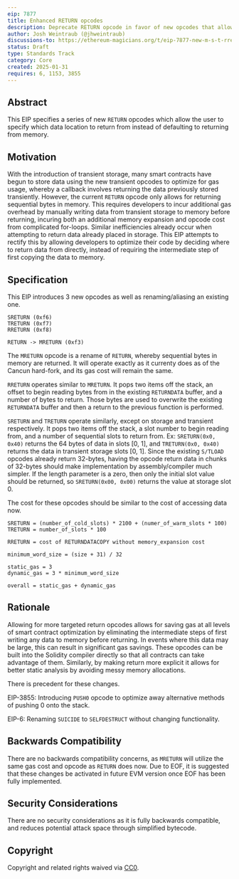 ```yaml
---
eip: 7877
title: Enhanced RETURN opcodes
description: Deprecate RETURN opcode in favor of new opcodes that allow returning data from various locations without first having to write to memory.
author: Josh Weintraub (@jhweintraub)
discussions-to: https://ethereum-magicians.org/t/eip-7877-new-m-s-t-rreturn-opcodes/22731
status: Draft
type: Standards Track
category: Core
created: 2025-01-31
requires: 6, 1153, 3855
---
```


## Abstract

This EIP specifies a series of new `RETURN` opcodes which allow the user to specify which data location to return from
instead of defaulting to returning from memory.

## Motivation

With the introduction of transient storage, many smart contracts have begun to store data using the new transient opcodes to optimize for gas usage, whereby a callback
involves returning the data previously stored transiently. However, the current `RETURN` opcode only allows for returning sequential bytes in memory. This requires
developers to incur additional gas overhead by manually writing data from transient storage to memory before returning,
incuring both an additional memory expansion and opcode cost from complicated for-loops. Similar
inefficiencies already occur when attempting to return data already placed in storage. This EIP attempts to rectify
this by allowing developers to optimize their code by deciding where to return data from directly, instead of requiring
the intermediate step of first copying the data to memory.

## Specification

This EIP introduces 3 new opcodes as well as renaming/aliasing an existing one.

```
SRETURN (0xf6)
TRETURN (0xf7)
RRETURN (0xf8)

RETURN -> MRETURN (0xf3)
```

The `MRETURN` opcode is a rename of `RETURN`, whereby sequential bytes in memory are returned. It will operate exactly as it currenty does as of the Cancun hard-fork, and its gas cost will remain the same.

`RRETURN` operates similar to `MRETURN`. It pops two items off the stack, an offset to begin reading bytes from in the
existing `RETURNDATA` buffer, and a number of bytes to return. Those bytes are used to overwrite the existing `RETURNDATA` buffer and then a return to the previous function is performed.

`SRETURN` and `TRETURN` operate similarly, except on storage and transient respectively. It pops two items off the stack,
a slot number to begin reading from, and a number of sequential slots to return from. Ex: `SRETURN(0x0, 0x40)` returns the 64 bytes of data in slots [0, 1], and `TRETURN(0x0, 0x40)` returns the data in transient storage slots [0, 1]. Since the
existing `S/TLOAD` opcodes already return 32-bytes, having the opcode return data in chunks of 32-bytes should make implementation by assembly/compiler much simpler.
If the length parameter is a zero, then only the initial slot value should be returned, so `SRETURN(0x00, 0x00)` returns the value at storage slot 0.

The cost for these opcodes should be similar to the cost of accessing data now.

```
SRETURN = (number_of_cold_slots) * 2100 + (numer_of_warm_slots * 100)
TRETURN = number_of_slots * 100

RRETURN = cost of RETURNDATACOPY without memory_expansion cost

minimum_word_size = (size + 31) / 32

static_gas = 3
dynamic_gas = 3 * minimum_word_size

overall = static_gas + dynamic_gas
```

## Rationale

Allowing for more targeted return opcodes allows for saving gas at all levels of smart contract optimization by eliminating
the intermediate steps of first writing any data to memory before returning. In events where this data may be large, this can result in significant gas savings. These opcodes can be built into the Solidity compiler directly so that all contracts
can take advantage of them. Similarly, by making return more explicit it allows for better static analysis by avoiding messy memory allocations.

There is precedent for these changes.

EIP-3855: Introducing `PUSH0` opcode to optimize away alternative methods of pushing 0 onto the stack.

EIP-6: Renaming `SUICIDE` to `SELFDESTRUCT` without changing functionality.

## Backwards Compatibility

There are no backwards compatibility concerns, as `MRETURN` will utilize the same gas cost and opcode as `RETURN` does now. Due to EOF, it is suggested that these changes be
activated in future EVM version once EOF has been fully implemented.

## Security Considerations

There are no security considerations as it is fully backwards compatible, and reduces potential attack space through simplified bytecode.

## Copyright

Copyright and related rights waived via [CC0](../LICENSE.md).
